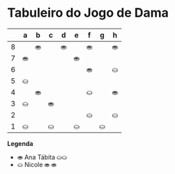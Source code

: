 # Tabuleiro do Jogo de Dama

|   | a | b | c | d | e | f | g | h |
|---|---|---|---|---|---|---|---|---|
| 8 |   | ⛂ |   | ⛂ |   | ⛂ |   | ⛂ |
| 7 | ⛂ |   |   |   | ⛂ |   |   |   |
| 6 |   |   |   |  |   | ⛂ |   | ⛀ |
| 5 | ⛀ |   |  |   |   |   |   |   |
| 4 |   |  ⛂ |   |    |   | ⛀ |   | ⛂ |
| 3 | ⛀ |   | ⛂ |    |   |   |   |   |
| 2 |    |   |   |   |   | ⛀ |   | ⛀ |
| 1 | ⛀ |   | ⛀ |   | ⛀ |   | ⛀ |   |

**Legenda**

- ⛂  Ana Tábita ⛀⛀
- ⛀  Nicole ⛂ ⛂